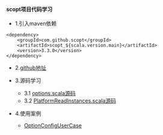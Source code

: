 #### scopt项目代码学习

- 1.引入maven依赖
```
<dependency>
    <groupId>com.github.scopt</groupId>
    <artifactId>scopt_${scala.version.main}</artifactId>
    <version>3.3.0</version>
</dependency>
```

- 2.[github地址](https://github.com/scopt/scopt)


- 3.源码学习
    - 3.1 [options.scala源码](https://github.com/Tongzhenguo/my_scala_code/tree/master/src/main/scala/scopt/options.scala)
    - 3.2 [PlatformReadInstances.scala源码](https://github.com/Tongzhenguo/my_scala_code/tree/master/src/main/scala/scopt/PlatformReadInstances.scala)

- 4.使用案例
    - [OptionConfigUserCase](https://github.com/Tongzhenguo/my_scala_code/tree/master/src/main/scala/scopt/OptionConfigUserCase.scala)




